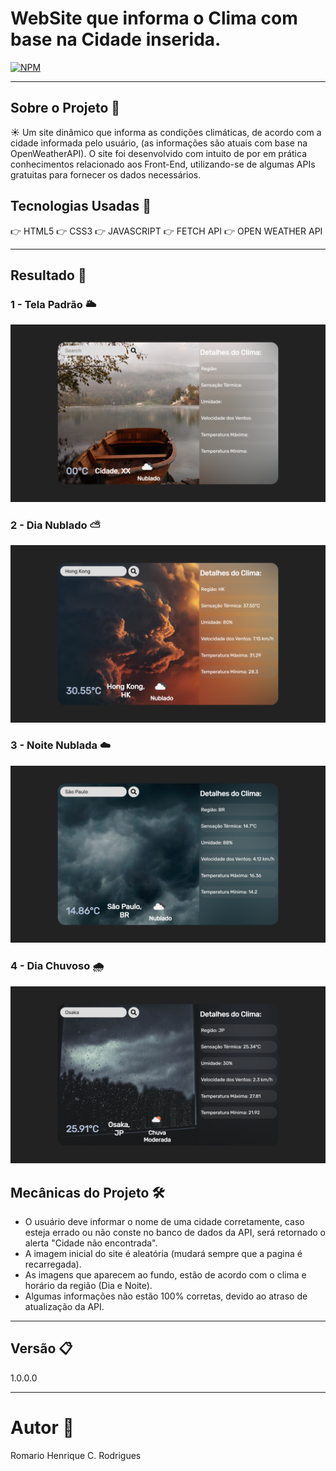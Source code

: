 # WebSite que informa o Clima com base na Cidade inserida.

[![NPM](https://img.shields.io/npm/l/react)](https://github.com/RomarioHenrique/Projeto_Clima/blob/main/LICENSE)
<hr>

## Sobre o Projeto :memo:
 
  :sunny:  Um site dinâmico que informa as condições climáticas, de acordo com a cidade informada pelo usuário, (as informações são atuais com base na OpenWeatherAPI). O site foi desenvolvido com intuito de por em prática conhecimentos relacionado aos Front-End, utilizando-se de algumas APIs gratuitas para fornecer os dados necessários.
 
## Tecnologias Usadas :rocket:

   👉 HTML5
   👉 CSS3
   👉 JAVASCRIPT
   👉 FETCH API
   👉 OPEN WEATHER API

<hr>

## Resultado :open_file_folder:

### 1 - Tela Padrão :sun_behind_large_cloud:

![Homepage image](https://raw.githubusercontent.com/RomarioHenrique/Projeto_Clima/main/.github/default.png?token=GHSAT0AAAAAABVJAUYCFU4FDUJF5JTNYL5AYU4EHUA)

### 2 - Dia Nublado :partly_sunny:

![Post](https://raw.githubusercontent.com/RomarioHenrique/Projeto_Clima/main/.github/cloudyday.png?token=GHSAT0AAAAAABVJAUYDIJTHFRQ4IEBU4N4IYU4EIRA)

### 3 - Noite Nublada :cloud:

![Post ](https://raw.githubusercontent.com/RomarioHenrique/Projeto_Clima/main/.github/cloudynight.png?token=GHSAT0AAAAAABVJAUYCKIBEVK7YY3UF7IOYYU4EJOQ)

### 4 - Dia Chuvoso :cloud_with_rain:

![Post](https://raw.githubusercontent.com/RomarioHenrique/Projeto_Clima/main/.github/rain.png?token=GHSAT0AAAAAABVJAUYCYRQO5M47GFMPR3P4YU4EKSQ)

 ## Mecânicas do Projeto :hammer_and_wrench:
 
  * O usuário deve informar o nome de uma cidade corretamente, caso esteja errado ou não conste no banco de dados da API, será retornado o alerta "Cidade não encontrada".
  * A imagem inicial do site é aleatória (mudará sempre que a pagina é recarregada).
  * As imagens que aparecem ao fundo, estão de acordo com o clima e horário da região (Dia e Noite).
  * Algumas informações não estão 100% corretas, devido ao atraso de atualização da API.
  
  <hr>

 ## Versão :clipboard:

  1.0.0.0

 <hr>
 
 # Autor :wave:
 
 Romario Henrique C. Rodrigues
  
